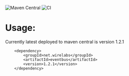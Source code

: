 ![Maven Central](https://img.shields.io/maven-central/v/net.wirelabs/eventbus)
![CI](https://github.com/mikey75/jmaps/actions/workflows/maven-build.yml/badge.svg)

# Usage: 

Currently latest deployed to maven central is version 1.2.1

        <dependency>
            <groupId>net.wirelabs</groupId>
            <artifactId>eventbus</artifactId>
            <version>1.2.1</version>
        </dependency>

